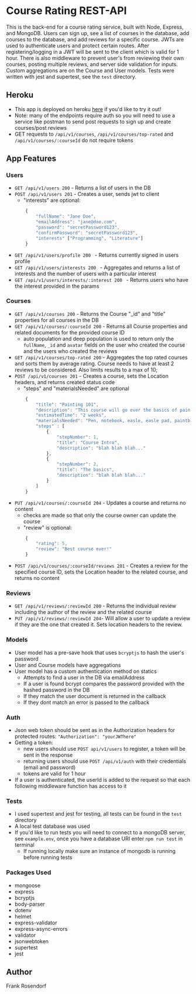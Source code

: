 # Course Rating REST-API
This is the back-end for a course rating service, built with Node, Express, and MongoDB. Users can sign up, see a list of courses in the database, add courses to the database, and add reviews for a specific course. JWTs are used to authenticate users and protect certain routes. After registering/logging in a JWT will be sent to the client which is valid for 1 hour. There is also middleware to prevent user's from reviewing their own courses, posting multiple reviews, and server side validation for inputs. Custom aggregations are on the Course and User models. Tests were written with jest and supertest, see the ```test``` directory.

## Heroku
* This app is deployed on heroku [here](https://review-my-course.herokuapp.com/) if you'd like to try it out!
* Note: many of the endpoints require auth so you will need to use a service like postman to send post requests to sign up and create courses/post reviews
* GET requests to ```/api/v1/courses```, ```/api/v1/courses/top-rated``` and ```/api/v1/courses/:courseId``` do not require tokens

## App Features
### Users
* ```GET /api/v1/users 200``` - Returns a list of users in the DB
* ```POST /api/v1/users 201``` - Creates a user, sends jwt to client
    * "interests" are optional:
    ```javascript
        {
            "fullName": "Jane Doe",
            "emailAddress": "jane@doe.com",
            "password": "secretPassword123",
            "confirmPassword": "secretPassword123",
            "interests" ["Programming", "Literature"]
        }
    ```
* ```GET /api/v1/users/profile 200 ``` - Returns currently signed in users profile
* ```GET /api/v1/users/interests 200 ``` - Aggregates and returns a list of interests and the number of users with a particular interest
* ```GET /api/v1/users/interests/:interest 200 ``` - Returns users who have the interest provided in the params

### Courses
* ```GET /api/v1/courses 200``` - Returns the Course "_id" and "title" properties for all courses in the DB
* ```GET /api/v1/courses/:courseId 200``` - Returns all Course properties and related documents for the provided course ID
    * auto population and deep population is used to return only the ```fullName```, ```_id``` and ```avatar``` fields on the user who created the course and the users who created the reviews
* ```GET /api/v1/courses/top-rated 200``` - Aggregates the top rated courses and sorts them by average rating. Course needs to have at least 2 reviews to be considered. Also limits results to a max of 10; 
* ```POST /api/v1/courses 201``` - Creates a course, sets the Location headers, and returns created status code
    * "steps" and "materialsNeeded" are optional
    ```javascript
        {
            "title": "Painting 101",
            "description": "This course will go over the basics of painting and have you making artwork in no time!",
            "estimatedTime": "2 weeks",
            "materialsNeeded": "Pen, notebook, easle, easle pad, paintbrush, and paint",
            "steps" : [
                {   
                    "stepNumber": 1,
                    "title": "Course Intro",
                    "description": "blah blah blah..."
                },
                {   
                    "stepNumber": 2,
                    "title": "The basics",
                    "description": "blah blah blah..."
                }
            ]
        }
    ```
* ```PUT /api/v1/courses/:courseId 204``` - Updates a course and returns no content
    * checks are made so that only the course owner can update the course
    * "review" is optional:
    ```javascript
        {
            "rating": 5,
            "review": "Best course ever!"
        }
    ```
* ```POST /api/v1/courses/:courseId/reviews 201``` - Creates a review for the specified course ID, sets the Location header to the related course, and returns no content

### Reviews
* ```GET /api/v1/reviews/:reviewId 200``` - Returns the individual review including the author of the review and the related course
* ```PUT /api/v1/reviews/:reviewId 204```- Will allow a user to update a review if they are the one that created it. Sets location headers to the review.

### Models
* User model has a pre-save hook that uses ```bcryptjs``` to hash the user's password
* User and Course models have aggregations
* User model has a custom authentication method on statics
    * Attempts to find a user in the DB via emailAddress
    * If a user is found bcrypt compares the password provided with the hashed password in the DB
    * If they match the user document is returned in the callback
    * If they dont match an error is passed to the callback

### Auth
* Json web token should be sent as in the Authorization headers for protected routes:
    ```"Authorization": "yourJWThere"```
* Getting a token:
    * new users should use ```POST api/v1/users``` to register, a token will be sent in the response
    * returning users should use ```POST /api/v1/auth``` with their credentials (email and password)
    * tokens are valid for 1 hour
* If a user is authenticated, the userId is added to the request so that each following middleware function has access to it

### Tests
* I used supertest and jest for testing, all tests can be found in the ```test``` directory
* A local test database was used
* If you'd like to run tests you will need to connect to a mongoDB server, see ```example.env```, once you have a database URI enter ```npm run test``` in terminal
    * If running locally make sure an instance of mongodb is running before running tests

### Packages Used
* mongoose
* express
* bcryptjs
* body-parser
* dotenv
* helmet
* express-validator
* express-async-errors
* validator
* jsonwebtoken
* supertest
* jest

## Author
Frank Rosendorf

